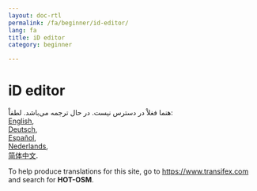 ```yaml
---
layout: doc-rtl
permalink: /fa/beginner/id-editor/
lang: fa
title: iD editor
category: beginner

---
```


iD editor   
=================  

هنما فغلاْ در دسترس نیست. در حال ترجمه می‌باشد. لطفاْ:  
[English](/en/beginner/id-editor/),  
[Deutsch](/de/beginner/id-editor/),  
[Español](/es/beginner/id-editor/),  
[Nederlands](/nl_NL/beginner/id-editor/),  
[简体中文](/zx_CN/beginner/id-editor/).  

To help produce translations for this site, go to <https://www.transifex.com> and search for **HOT-OSM**.  

<!-- hidden text -->

